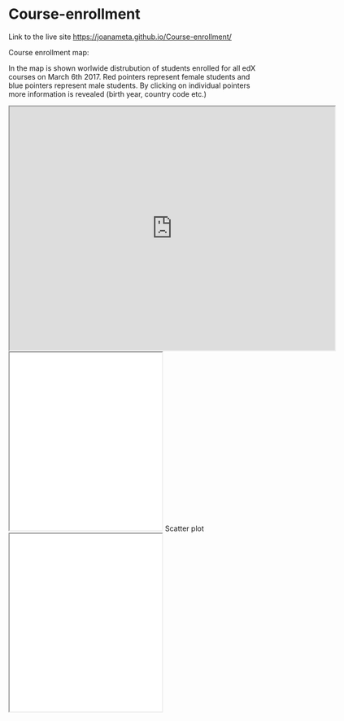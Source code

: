 # Course-enrollment


Link to the live site  https://joanameta.github.io/Course-enrollment/

Course enrollment map:

In the map is shown worlwide distrubution of students enrolled for all edX courses on March 6th 2017.
Red pointers represent female students and blue pointers represent male students.
By clicking on individual pointers more information is revealed (birth year, country code etc.)

<iframe src="https://www.google.com/maps/d/u/1/embed?mid=1WK5KRRe6vqQ6CPV2uyuk9rh0roA" width="640" height="480"></iframe>

<iframe src=”https://joanameta.github.io/highcharts-scatter-csv” width=”90%” height=350></iframe>
Scatter plot

<iframe src=”https://joanameta.github.io/leaflet-map-simple” width=”90%” height=350></iframe>
